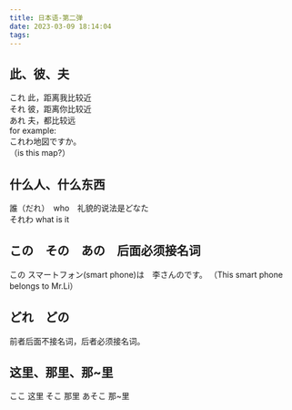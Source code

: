 ```yaml
---
title: 日本语-第二弹
date: 2023-03-09 18:14:04
tags:
---
```


## 此、彼、夫
これ	此，距离我比较近\
それ	彼，距离你比较近\
あれ	夫，都比较远\
for example:\
これわ地図ですか。\
（is this map?）
## 什么人、什么东西
誰（だれ）　who　礼貌的说法是どなた\
それわ	what is it
## この　その　あの　后面必须接名词
この スマートフォン(smart phone)は　李さんのです。
（This smart phone belongs to Mr.Li）
## どれ　どの
前者后面不接名词，后者必须接名词。

## 这里、那里、那~里
ここ	这里
そこ	那里
あそこ	那~里
